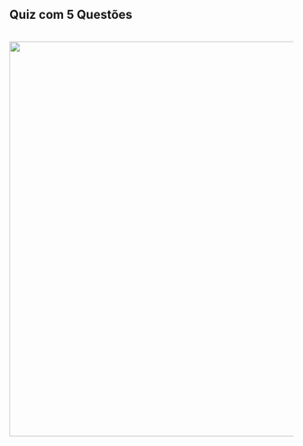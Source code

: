 <div> 
<h2>Quiz com 5 Questões</h2>
 <br>
 
<img src="!quiz-1](https://user-images.githubusercontent.com/101026041/224575878-75756980-402f-480f-a36b-aee8a85f7b2f.png)" width="700px" />

 </div>
